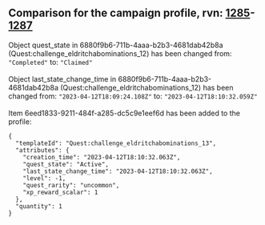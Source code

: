 ## Comparison for the campaign profile, rvn: [1285](https://github.com/PRO100KatYT/FortniteProfileRevisions/tree/main/profiles/campaign/1285%20campaign.json)-[1287](https://github.com/PRO100KatYT/FortniteProfileRevisions/tree/main/profiles/campaign/1287%20campaign.json)

Object quest_state in 6880f9b6-711b-4aaa-b2b3-4681dab42b8a (Quest:challenge_eldritchabominations_12) has been changed from: `"Completed"` to: `"Claimed"`
<br><br>
Object last_state_change_time in 6880f9b6-711b-4aaa-b2b3-4681dab42b8a (Quest:challenge_eldritchabominations_12) has been changed from: `"2023-04-12T18:09:24.108Z"` to: `"2023-04-12T18:10:32.059Z"`
<br><br>
Item 6eed1833-9211-484f-a285-dc5c9e1eef6d has been added to the profile:

```
{
  "templateId": "Quest:challenge_eldritchabominations_13",
  "attributes": {
    "creation_time": "2023-04-12T18:10:32.063Z",
    "quest_state": "Active",
    "last_state_change_time": "2023-04-12T18:10:32.063Z",
    "level": -1,
    "quest_rarity": "uncommon",
    "xp_reward_scalar": 1
  },
  "quantity": 1
}
```

<br><br>
